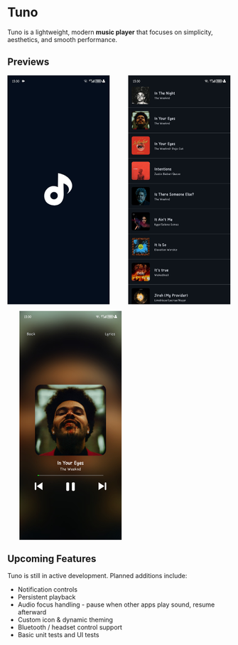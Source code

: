 # Tuno

Tuno is a lightweight, modern **music player** that focuses on simplicity, aesthetics, and smooth performance.

## Previews

<div  style="display:flex; gap: 15px; flex-wrap: wrap">
    <img src="/screenshots/splashscreen.jpg" width="230" alt="Music List screen">
    &nbsp;&nbsp;&nbsp;
   <img src="/screenshots/listview.jpg" width="230" alt="Music List screen">
    &nbsp;&nbsp;&nbsp;
   <img src="/screenshots/nowplaying.jpg" width="230" alt="Now Playing screen">
</div>

## Upcoming Features

Tuno is still in active development. Planned additions include:

- Notification controls
- Persistent playback
- Audio focus handling - pause when other apps play sound, resume afterward
- Custom icon & dynamic theming
- Bluetooth / headset control support
- Basic unit tests and UI tests
